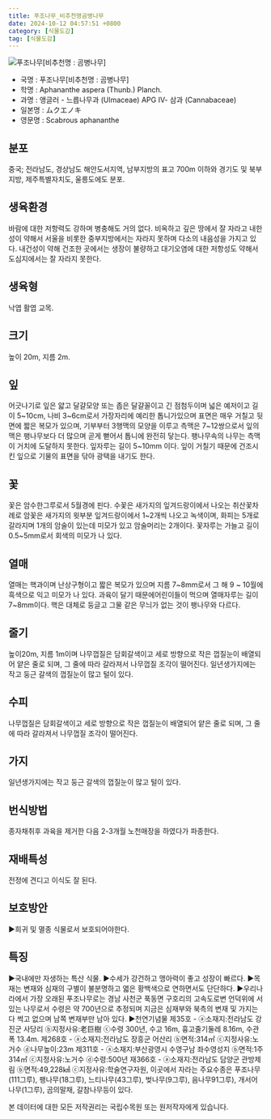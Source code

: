 ```yaml
---
title: 푸조나무_비추천명곰병나무
date: 2024-10-12 04:57:51 +0800
category: [식물도감]
tag: [식물도감]
---
```




![푸조나무[비추천명 : 곰병나무]](/fileUpload/plants/basic/Ulmaceae/Aphananthe/980/980_1_th2.jpg)
- 국명 : 푸조나무[비추천명 : 곰병나무]
- 학명 : Aphananthe aspera (Thunb.) Planch.
- 과명 : 앵글러 - 느릅나무과 (Ulmaceae) APG Ⅳ- 삼과 (Cannabaceae)
- 일본명 : ムクエノキ
- 영문명 : Scabrous aphananthe


## 분포
중국; 전라남도, 경상남도 해안도서지역, 남부지방의 표고 700m 이하와 경기도 및 북부지방, 제주특별자치도, 울릉도에도 분포.
## 생육환경
바람에 대한 저항력도 강하며 병충해도 거의 없다. 비옥하고 깊은 땅에서 잘 자라고 내한성이 약해서 서울을 비롯한 중부지방에서는 자라지 못하며 다소의 내음성을 가지고 있다. 내건성이 약해 건조한 곳에서는 생장이 불량하고 대기오염에 대한 저항성도 약해서 도심지에서는 잘 자라지 못한다.
## 생육형
낙엽 활엽 교목.
## 크기
높이 20m, 지름 2m.
## 잎
어긋나기로 잎은 얇고 달걀모양 또는 좁은 달걀꼴이고 긴 점첨두이며 넓은 예저이고 길이 5~10cm, 나비 3~6cm로서 가장자리에 예리한 톱니가있으며 표면은 매우 거칠고 뒷면에 짧은 복모가 있으며, 기부부터 3행맥의 모양을 이루고 측맥은 7~12쌍으로서 잎의 맥은 팽나무보다 더 많으며 곧게 뻗어서 톱니에 완전히 닿는다. 팽나무속의 나무는 측맥이 거치에 도달하지 못한다. 잎자루는 길이 5~10mm 이다. 잎이 거칠기 때문에 건조시킨 잎으로 기물의 표면을 닦아 광택을 내기도 한다.
## 꽃
꽃은 암수한그루로서 5월경에 핀다. 수꽃은 새가지의 잎겨드랑이에서 나오는 취산꽃차례로 암꽃은 새가지의 윗부분 잎겨드랑이에서 1~2개씩 나오고 녹색이며, 화피는 5개로 갈라지며 1개의 암술이 있는데 미모가 있고 암술머리는 2개이다. 꽃자루는 가늘고 길이 0.5~5mm로서 회색의 미모가 나 있다.
## 열매
열매는 핵과이며 난상구형이고 짧은 복모가 있으며 지름 7~8mm로서 그 해 9 ~ 10월에 흑색으로 익고 미모가 나 있다. 과육이 달기 때문에어린이들이 먹으며 열매자루는 길이 7~8mm이다. 핵은 대체로 둥글고 그물 같은 무늬가 없는 것이 팽나무와 다르다.
## 줄기
높이20m, 지름 1m이며 나무껍질은 담회갈색이고 세로 방향으로 작은 껍질눈이 배열되어 얕은 줄로 되며, 그 줄에 따라 갈라져서 나무껍질 조각이 떨어진다. 일년생가지에는 작고 둥근 갈색의 껍질눈이 많고 털이 있다.
## 수피
나무껍질은 담회갈색이고 세로 방향으로 작은 껍질눈이 배열되어 얕은 줄로 되며, 그 줄에 따라 갈라져서 나무껍질 조각이 떨어진다.
## 가지
일년생가지에는 작고 둥근 갈색의 껍질눈이 많고 털이 있다.
## 번식방법
종자채취후 과육을 제거한 다음 2-3개월 노천매장을 하였다가 파종한다.
## 재배특성
전정에 견디고 이식도 잘 된다.
## 보호방안
▶희귀 및 멸종 식물로서 보호되어야한다.
## 특징
▶국내에만 자생하는 특산 식물.▶수세가 강건하고 맹아력이 좋고 성장이 빠르다. ▶목재는 변재와 심재의 구별이 불분명하고 엷은 황백색으로 연하면서도 단단하다.▶우리나라에서 가장 오래된 푸조나무로는 경남 사천군 푹동면 구호리의 고속도로변 언덕위에 서 있는 나무로서 수령은 약 700년으로 추정되며 지금은 심재부와 북측의 변재 및 가지는 다 썩고 없으며 남쪽 변재부만 남아 있다.▶천연기념물 제35호 - ⓐ소재지:전라남도 강진군 사당리 ⓑ지정사유:老巨樹 ⓒ수령 300년, 수고 16m, 흉고줄기둘레 8.16m, 수관폭 13.4m.제268호 - ⓐ소재지:전라남도 장흥군 어산리 ⓑ면적:314㎡ ⓒ지정사유:노거수 ⓓ나무높이:23m제311호 - ⓐ소재지:부산광영시 수영구남 좌수영성지 ⓑ면적:1주 314㎡ ⓒ지정사유:노거수 ⓓ수령:500년 재366호 - ⓐ소재지:전라남도 담양군 관방제림 ⓑ면적:49,228㎢ ⓒ지정사유:학술연구자원, 이곳에서 자라는 주요수종은 푸조나무(111그루), 팽나무(18그루), 느티나무(43그루), 벚나무(9그루), 음나무91그루), 개서어나무(1그루), 곰의말채, 갈참나무등이 있다.






본 데이터에 대한 모든 저작권리는 국립수목원 또는 원저작자에게 있습니다.
